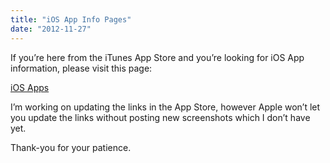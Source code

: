 ```yaml
---
title: "iOS App Info Pages"
date: "2012-11-27"
---
```


<div class="content">
<p>If you’re here from the iTunes App Store and you’re looking for iOS App
information, please visit this page:</p>
<p><a href="http://www.gullicksonlaboratories.com/ios-apps/" target="_blank" title="iOS Apps"> iOS Apps </a></p>
<p>I’m working on updating the links in the App Store, however Apple won’t let
you update the links without posting new screenshots which I don’t have yet.</p>
<p>Thank-you for your patience.</p>
</div>
